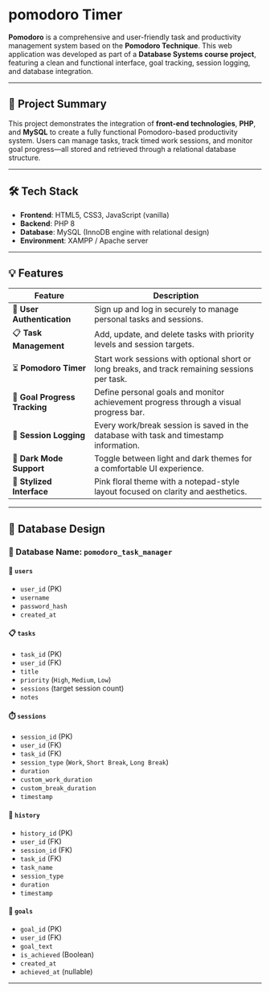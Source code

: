 # pomodoro Timer

**Pomodoro** is a comprehensive and user-friendly task and productivity management system based on the **Pomodoro Technique**. This web application was developed as part of a **Database Systems course project**, featuring a clean and functional interface, goal tracking, session logging, and database integration.

---

## 📌 Project Summary

This project demonstrates the integration of **front-end technologies**, **PHP**, and **MySQL** to create a fully functional Pomodoro-based productivity system. Users can manage tasks, track timed work sessions, and monitor goal progress—all stored and retrieved through a relational database structure.

---

## 🛠️ Tech Stack

- **Frontend**: HTML5, CSS3, JavaScript (vanilla)
- **Backend**: PHP 8
- **Database**: MySQL (InnoDB engine with relational design)
- **Environment**: XAMPP / Apache server

---

## 💡 Features

| Feature | Description |
|--------|-------------|
| 👤 **User Authentication** | Sign up and log in securely to manage personal tasks and sessions. |
| 📋 **Task Management** | Add, update, and delete tasks with priority levels and session targets. |
| ⏳ **Pomodoro Timer** | Start work sessions with optional short or long breaks, and track remaining sessions per task. |
| 🎯 **Goal Progress Tracking** | Define personal goals and monitor achievement progress through a visual progress bar. |
| 📜 **Session Logging** | Every work/break session is saved in the database with task and timestamp information. |
| 🌙 **Dark Mode Support** | Toggle between light and dark themes for a comfortable UI experience. |
| 🌸 **Stylized Interface** | Pink floral theme with a notepad-style layout focused on clarity and aesthetics. |

---

## 🧩 Database Design

### 📁 Database Name: `pomodoro_task_manager`

#### 🔐 `users`
- `user_id` (PK)
- `username`
- `password_hash`
- `created_at`

#### 📋 `tasks`
- `task_id` (PK)
- `user_id` (FK)
- `title`
- `priority` (`High`, `Medium`, `Low`)
- `sessions` (target session count)
- `notes`

#### ⏱️ `sessions`
- `session_id` (PK)
- `user_id` (FK)
- `task_id` (FK)
- `session_type` (`Work`, `Short Break`, `Long Break`)
- `duration`
- `custom_work_duration`
- `custom_break_duration`
- `timestamp`

#### 📜 `history`
- `history_id` (PK)
- `user_id` (FK)
- `session_id` (FK)
- `task_id` (FK)
- `task_name`
- `session_type`
- `duration`
- `timestamp`

#### 🎯 `goals`
- `goal_id` (PK)
- `user_id` (FK)
- `goal_text`
- `is_achieved` (Boolean)
- `created_at`
- `achieved_at` (nullable)

---
